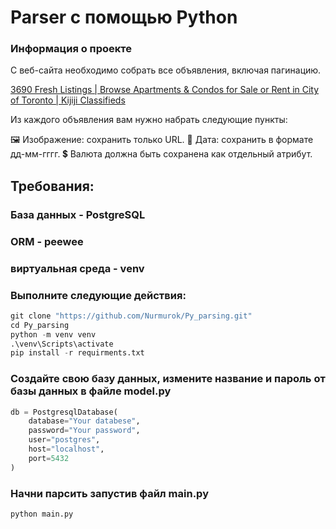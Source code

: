 # Parser с помощью Python
### Информация о проекте
C веб-сайта необходимо собрать все объявления, включая пагинацию.

[3690 Fresh Listings | Browse Apartments & Condos for Sale or Rent in City of Toronto | Kijiji Classifieds](https://www.kijiji.ca/b-apartments-condos/city-of-toronto/c37l1700273)

Из каждого объявления вам нужно набрать следующие пункты:

🖼 Изображение: сохранить только URL.
📆 Дата: сохранить в формате дд-мм-гггг.
💲 Валюта должна быть сохранена как отдельный атрибут.

## Требования:

### База данных - PostgreSQL
### ORM - peewee
### виртуальная среда - venv


### Выполните следующие действия:
```python
git clone "https://github.com/Nurmurok/Py_parsing.git"
cd Py_parsing
python -m venv venv
.\venv\Scripts\activate 
pip install -r requirments.txt
```

### Создайте свою базу данных, измените название и пароль от базы данных в файле model.py
```python
db = PostgresqlDatabase(
    database="Your databese",
    password="Your password",
    user="postgres",
    host="localhost",
    port=5432
)
```

### Начни парсить запустив файл main.py

```python
python main.py
```

